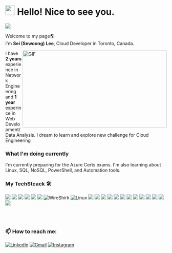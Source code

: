 # <img src="https://emojis.slackmojis.com/emojis/images/1531849430/4246/blob-sunglasses.gif?1531849430" width="30"/> Hello! Nice to see you.
![](https://komarev.com/ghpvc/?username=your-github-username&color=blueviolet)
<p>Welcome to my page🌎 </br> I'm <b>Sei (Sewoong) Lee</b>, Cloud Developer in Toronto, Canada</b>.</p>
<img align="right" alt="GIF" src="https://github.com/abhisheknaiidu/abhisheknaiidu/blob/master/code.gif?raw=true" width="450" height="240" />
<p>I have <b>2 years</b> experience in Network Engineering and <b>1 year</b> experince in Web Development/Data Analysis. I dream to learn and explore new challenge for Cloud Engineering<p/>
  
### What I'm doing currently
I'm currently preparing for the Azure Certs exams. I'm also learning about Linux, SQL, NoSQL, PowerShell, and Automation tools. 

### My TechStcack 🛠️
<p>
  <img src="https://img.shields.io/badge/azure-%230072C6.svg?style=for-the-badge&logo=microsoftazure&logoColor=white)"/>  
  <img src="https://img.shields.io/badge/jenkins-%468C5263.svg?style=for-the-badge&logo=jenkins&logoColor=white"/>
  <img src="https://img.shields.io/badge/docker-%230db7ed.svg?style=for-the-badge&logo=docker&logoColor=white"/>
  <img src="https://img.shields.io/badge/MongoDB-%234ea94b.svg?style=for-the-badge&logo=mongodb&logoColor=white"/>
  <img src="https://img.shields.io/badge/kubernetes-%23326ce5.svg?style=for-the-badge&logo=kubernetes&logoColor=white"/>
  <img src="https://img.shields.io/badge/typescript-%23007ACC.svg?style=for-the-badge&logo=typescript&logoColor=white"/>
  <img alt="WireShirk" src="https://img.shields.io/badge/-Wireshark-%231679A7?style=for-the-badge&logo=wireshark&logoColor=white" />
  <img alt="Linux" src="https://img.shields.io/badge/-Kali%20Linux-%23557C94?style=for-the-badge&logo=kalilinux&logoColor=white" />
  <img src="https://img.shields.io/badge/Javascript-gray?style=for-the-badge&logo=javascript&labelColor=gray"/>
  <img src="https://img.shields.io/badge/python-darkgreen?style=for-the-badge&logo=python&labelColor=darkgreen&logoColor=white"/>
  <img src="https://img.shields.io/badge/C/C++-gray?style=for-the-badge&logo=c&labelColor=gray&logoColor=white"/>
  <img src="https://img.shields.io/badge/volatility-f0183c?style=for-the-badge&logo=volatility&labelColor=f0183c"/>
  <img src="https://img.shields.io/badge/packet tracer-4287f5?style=for-the-badge&logo=packet-tracer&labelColor=4287f5"/>
  <img src="https://img.shields.io/badge/bash-6b6b6b?style=for-the-badge&logo=shell&labelColor=6b6b6b&logoColor=white"/>
  <img src="https://img.shields.io/badge/powershell-012456?style=for-the-badge&logo=powershell&labelColor=012456"/>
  <img src="https://img.shields.io/badge/Network System-870f69?style=for-the-badge&logo=NetworkSystem&labelColor=870f69&logoColor=white"/>
  <img src="https://img.shields.io/badge/MySQL-0f8783?style=for-the-badge&logo=mysql&labelColor=0f8783&logoColor=white"/>
  <img src="https://img.shields.io/badge/VirtualBox-0451b5?style=for-the-badge&logo=virtualbox&labelColor=0451b5&logoColor=white"/>
  <img src="https://img.shields.io/badge/html5-orange?style=for-the-badge&logo=html5&labelColor=orange&logoColor=white"/>
  <img src="https://img.shields.io/badge/css3-blue?style=for-the-badge&logo=css3&labelColor=blue&logoColor=white"/>
  <img src="https://img.shields.io/badge/git-f77320?style=for-the-badge&logo=git&labelColor=f77320&logoColor=white"/> 
</p>
<br/>
<br/>
 <h3>📫 How to reach me:</h3>
<p>
<a href="https://www.linkedin.com/in/chris-sewoong-lee-b3029821b/" target="_blank"><img alt="LinkedIn" src="https://img.shields.io/badge/linkedin-%230077B5.svg?&style=for-the-badge&logo=linkedin&logoColor=white" /></a>
<a href="mailto:swlee5523@gmail.com" target="_blank"><img alt="Gmail" src="https://img.shields.io/badge/Gmail-D14836?&style=for-the-badge&logo=gmail&logoColor=white" /></a>
<a href="https://www.instagram.com/ricksewo/" target="_blank"><img alt="Instagram" src="https://img.shields.io/badge/Instagram-%23E4405F.svg?style=for-the-badge&logo=Instagram&logoColor=white" /></a>

</p>



